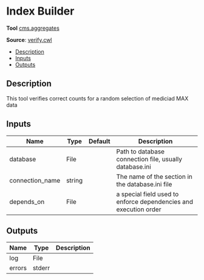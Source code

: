 # Index Builder
**Tool** 	[cms.aggregates](../members/aggregates.md)

**Source**: [verify.cwl](../members/verify_cwl.md)

<!-- toc -->

- [Description](#description)
- [Inputs](#inputs)
- [Outputs](#outputs)

<!-- tocstop -->

## Description
This tool verifies correct counts for a random selection of
mediciad MAX data


## Inputs

| Name | Type | Default | Description |
|------|------|---------|-------------|
|database|File| |Path to database connection file, usually database.ini|
|connection_name|string| |The name of the section in the database.ini file|
|depends_on|File| |a special field used to enforce dependencies and execution order|

## Outputs

| Name | Type | Description |
|------|------|-------------|
|log|File| |
|errors|stderr| |
